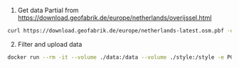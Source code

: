 1. Get data
Partial from https://download.geofabrik.de/europe/netherlands/overijssel.html
``` bash
curl https://download.geofabrik.de/europe/netherlands-latest.osm.pbf -o data/map.osm.pbf
```

2. Filter and upload data
``` bash
docker run --rm -it --volume ./data:/data --volume ./style:/style -e PGPASSWORD=password --network="host" iboates/osm2pgsql:latest --output=flex --style /style/convert.lua -U postgres -d explorinator -H 127.0.0.1 -P 5432 /data/map.osm.pbf
```
